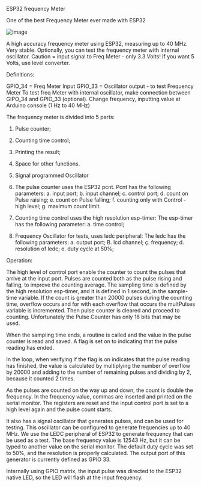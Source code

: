 ESP32 frequency Meter

One of the best Frequency Meter ever made with ESP32

![image](https://github.com/user-attachments/assets/d703052e-a7c2-4ab2-a0f2-f2d6a9162136)


A high accuracy frequency meter using ESP32,
measuring up to 40 MHz. Very stable. Optionally, you can test the frequency meter with internal oscillator.
Caution = input signal to Freq Meter - only 3.3 Volts! If you want 5 Volts, use level converter.

Definitions:

GPIO_34 = Freq Meter Input
GPIO_33 = Oscillator output - to test Frequency Meter
To test freq Meter with internal oscillator, make connection between GIPO_34 and GPIO_33 (optional).
Change frequency, inputting value at Arduino console (1 Hz to 40 MHz)

The frequency meter is divided into 5 parts:
1. Pulse counter;
2. Counting time control;
3. Printing the result;
4. Space for other functions.
5. Signal programmed Oscillator

1. The pulse counter uses the ESP32 pcnt.
Pcnt has the following parameters:
a. input port;
b. input channel;
c. control port;
d. count on Pulse raising;
e. count on Pulse falling;
f. counting only with Control - high level;
g. maximum count limit.

2. Counting time control uses the high resolution esp-timer:
The esp-timer has the following parameter:
a. time control;

5. Frequency Oscillator for tests, uses ledc peripheral:
The ledc has the following parameters:
a. output port;
B. lcd channel;
ç. frequency;
d. resolution of ledc;
e. duty cycle at 50%;

Operation:

The high level of control port enable the counter to count the pulses that arrive at the input port.
Pulses are counted both as the pulse rising and falling, to improve the counting average.
The sampling time is defined by the high resolution esp-timer, and it is defined in 1 second, in the sample-time variable.
If the count is greater than 20000 pulses during the counting time, overflow occurs and for with each overflow that occurs
the multPulses variable is incremented. Then pulse counter is cleared and proceed to counting.
Unfortunately the Pulse Counter has only 16 bits that may be used.

When the sampling time ends, a routine is called and the value in the pulse counter is read and saved.
A flag is set on to indicating that the pulse reading has ended.

In the loop, when verifying if the flag is on indicates that the pulse reading has finished, the value is calculated by multiplying
the number of overflow by 20000 and adding to the number of remaining pulses and dividing by 2, because it counted 2 times.

As the pulses are counted on the way up and down, the count is double the frequency.
In the frequency value, commas are inserted and printed on the serial monitor.
The registers are reset and the input control port is set to a high level again and the pulse count starts.

It also has a signal oscillator that generates pulses, and can be used for testing.
This oscillator can be configured to generate frequencies up to 40 MHz.
We use the LEDC peripheral of ESP32 to generate frequency that can be used as a test.
The base frequency value is 12543 Hz, but it can be typed to another value on the serial monitor.
The default duty cycle was set to 50%, and the resolution is properly calculated.
The output port of this generator is currently defined as GPIO 33.

Internally using GPIO matrix, the input pulse was directed to the ESP32 native LED,
so the LED will flash at the input frequency.
